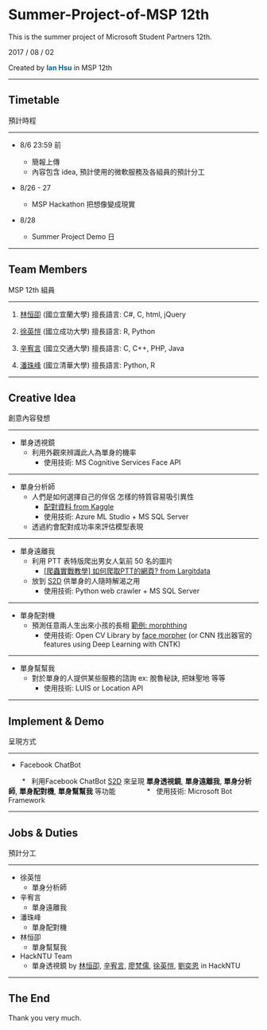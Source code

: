 # Summer-Project-of-MSP 12th
This is the summer project of Microsoft Student Partners 12th.

2017 / 08 / 02

Created by <font color="#006699">**Ian Hsu**</font> in MSP 12th

---

## Timetable
預計時程

----

*    8/6 23:59 前
        *    簡報上傳
        *    內容包含 idea, 預計使用的微軟服務及各組員的預計分工

*    8/26 - 27
        *    MSP Hackathon 把想像變成現實

*    8/28
        *    Summer Project Demo 日

---

## Team Members
MSP 12th 組員

----

1. [林恒卲](https://www.facebook.com/profile.php?id=100006819931682) (國立宜蘭大學)
擅長語言: C#, C, html, jQuery

2. [徐英愷](https://www.facebook.com/profile.php?id=100001565542529) (國立成功大學)
擅長語言: R, Python

3. [辛宥言](https://www.facebook.com/profile.php?id=100002248520215) (國立交通大學)
擅長語言: C, C++, PHP, Java

4. [潘珠峰](https://www.facebook.com/panvufg) (國立清華大學)
擅長語言: Python, R

---

## Creative Idea
創意內容發想

----

*    單身透視鏡
        *    利用外觀來辨識此人為單身的機率
                *    使用技術: MS Cognitive Services Face API
***
*    單身分析師
        *    人們是如何選擇自己的伴侶 怎樣的特質容易吸引異性
                *    [配對資料 from Kaggle](https://www.kaggle.com/annavictoria/speed-dating-experiment)
                *    使用技術: Azure ML Studio + MS SQL Server
        *    透過約會配對成功率來評估模型表現

----

*    單身遠離我
        *    利用 PTT 表特版爬出男女人氣前 50 名的圖片
                *    [[爬蟲實戰教學] 如何爬取PTT的網頁? from Largitdata](http://www.largitdata.com/course/15/)
        *    放到 [S2D](https://www.facebook.com/S2D-1965314743704219/) 供單身的人隨時解渴之用
                *    使用技術: Python web crawler + MS SQL Server
***
*    單身配對機
        *    預測任意兩人生出來小孩的長相
        [範例: morphthing](http://www.morphthing.com/)
                *    使用技術: Open CV Library by [face morpher](https://github.com/alyssaq/face_morpher)
                (or CNN 找出器官的 features using Deep Learning with CNTK)

----

*    單身幫幫我
        *    對於單身的人提供某些服務的諮詢
        ex: 脫魯秘訣, 把妹聖地 等等
                *    使用技術: LUIS or Location API

---

## Implement & Demo 
呈現方式

----

*    Facebook ChatBot

        *    利用Facebook ChatBot [S2D](https://www.facebook.com/S2D-1965314743704219/) 來呈現 **單身透視鏡**, **單身遠離我**, **單身分析師**, **單身配對機**, **單身幫幫我** 等功能
                *    使用技術: Microsoft Bot Framework

---

## Jobs & Duties
預計分工

----

*    徐英愷
        *    單身分析師
*    辛宥言
        *    單身遠離我
*    潘珠峰
        *    單身配對機
*    林恒卲
        *    單身幫幫我
*    HackNTU Team
        *    單身透視鏡 by [林恒卲](https://www.facebook.com/profile.php?id=100006819931682), [辛宥言](https://www.facebook.com/profile.php?id=100002248520215), [廖梵儒](https://www.facebook.com/oacgodkl21), [徐英愷](https://www.facebook.com/profile.php?id=100001565542529), [劉奕恩](https://www.facebook.com/ianliu.com.tw) in HackNTU

---

## The End
Thank you very much.
